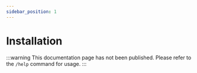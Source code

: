```yaml
---
sidebar_position: 1
---
```


# Installation

:::warning
This documentation page has not been published.
Please refer to the `/help` command for usage.
:::